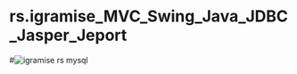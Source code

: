 # rs.igramise_MVC_Swing_Java_JDBC_Jasper_Jeport
#![igramise rs mysql](https://user-images.githubusercontent.com/28143840/34130654-ef94c414-e448-11e7-8559-ae507e18873f.png)
